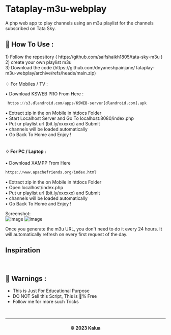# Tataplay-m3u-webplay

A php web app to play channels using an m3u playlist for the channels subscribed on Tata Sky.

<h2> 🍁 How To Use : </h2>
1) Follow the repository ( https://github.com/saifshaikh1805/tata-sky-m3u )<br>
2) create your own playlist m3u <br>
3) Download the code (https://github.com/dnyaneshpainjane/Tataplay-m3u-webplay/archive/refs/heads/main.zip)<br>
<br>
♢ For Mobiles / TV :


• Download KSWEB PRO From Here :

```py
 https://s3.dlandroid.com/apps/KSWEB-server[dlandroid.com].apk

```

• Extract zip in the on Mobile in htdocs Folder <br>
• Start Localhost Server and Go To localhost:8080/index.php <br>
• Put ur playlist url (bit.ly/xxxxxx) and Submit <br>
• channels will be loaded automatically<br>
• Go Back To Home and Enjoy !<br><br>

#### ♢ For PC / Laptop :

• Download XAMPP From Here<br>

```py
https://www.apachefriends.org/index.html

```
• Extract zip in the on Mobile in htdocs Folder <br>
• Open localhost/index.php <br>
• Put ur playlist url (bit.ly/xxxxxx) and Submit <br>
• channels will be loaded automatically<br>
• Go Back To Home and Enjoy !

Screenshot:<br>
![image](https://user-images.githubusercontent.com/81969659/226100172-95f2986c-8183-4478-ac13-b42e1ccae593.png)
![image](https://user-images.githubusercontent.com/81969659/226100195-f4c0e026-0aa6-47b6-a588-a40f6753e47d.png)


Once you generate the m3u URL, you don't need to do it every 24 hours. It will automatically refresh on every first request of the day.
## Inspiration
 <br>

<h2>🚸 Warnings :</h2>

- This is Just For Educational Purpose
- DO NOT Sell this Script, This is 💯% Free
- Follow me for more such Tricks

<br>


---
<h4 align='center'>© 2023 Kalua</h4>

<!-- DO NOT REMOVE THIS CREDIT 🤬 🤬 -->
